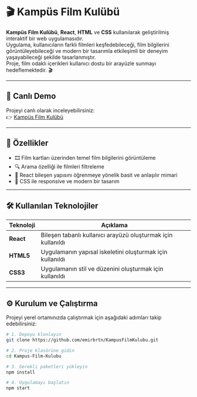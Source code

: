 # 🎬 Kampüs Film Kulübü

**Kampüs Film Kulübü**, **React**, **HTML** ve **CSS** kullanılarak geliştirilmiş interaktif bir web uygulamasıdır.  
Uygulama, kullanıcıların farklı filmleri keşfedebileceği, film bilgilerini görüntüleyebileceği ve modern bir tasarımla etkileşimli bir deneyim yaşayabileceği şekilde tasarlanmıştır.  
Proje, film odaklı içerikleri kullanıcı dostu bir arayüzle sunmayı hedeflemektedir. 🎬  

---

## 🚀 Canlı Demo

Projeyi canlı olarak inceleyebilirsiniz:  
👉 [Kampüs Film Kulübü]((https://kampus-film-kulubuodevi.vercel.app/))

---

## 🧩 Özellikler

- 🎞️ Film kartları üzerinden temel film bilgilerini görüntüleme  
- 🔍 Arama özelliği ile filmleri filtreleme  
- 🧠 React bileşen yapısını öğrenmeye yönelik basit ve anlaşılır mimari  
- 🎨 CSS ile responsive ve modern bir tasarım  

---

## 🛠️ Kullanılan Teknolojiler

| Teknoloji | Açıklama |
|------------|-----------|
| **React** | Bileşen tabanlı kullanıcı arayüzü oluşturmak için kullanıldı |
| **HTML5** | Uygulamanın yapısal iskeletini oluşturmak için kullanıldı |
| **CSS3** | Uygulamanın stil ve düzenini oluşturmak için kullanıldı |

---

## ⚙️ Kurulum ve Çalıştırma

Projeyi yerel ortamınızda çalıştırmak için aşağıdaki adımları takip edebilirsiniz:

```bash
# 1. Depoyu klonlayın
git clone https://github.com/emirbrtn/KampusFilmKulubu.git

# 2. Proje klasörüne gidin
cd Kampus-Film-Kulubu

# 3. Gerekli paketleri yükleyin
npm install

# 4. Uygulamayı başlatın
npm start
